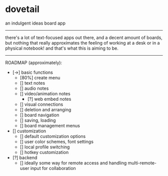 # dovetail
an indulgent ideas board app

---

there's a lot of text-focused apps out there, and a decent amount of boards, but nothing that really approximates the feeling of working at a desk or in a physical notebook! and that's what this is aiming to be.

---

ROADMAP (approximately):
- [->] basic functions
  - [80%] create menu
  - [] text notes
  - [] audio notes
  - [] video/animation notes
    - [?] web embed notes
  - [] visual connections
  - [] deletion and arranging
  - [] board navigation
  - [] saving, loading
  - [] board management menus
- [] customization
  - [] default customization options
  - [] user color schemes, font settings
  - [] local profile switching
  - [] hotkey customization
- [?] backend
  - [] ideally some way for remote access and handling multi-remote-user input for collaboration
